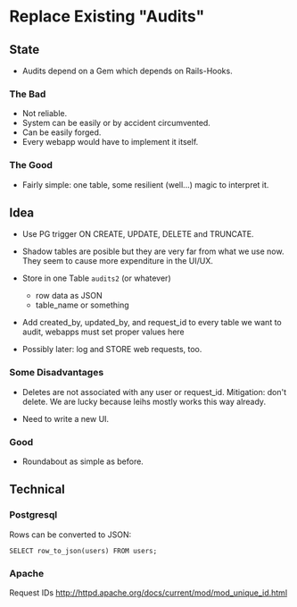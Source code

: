 
# Replace Existing "Audits"

## State

* Audits depend on a Gem which depends on Rails-Hooks.

### The Bad

* Not reliable.
* System can be easily or by accident circumvented.
* Can be easily forged.
* Every webapp would have to implement it itself.

### The Good

* Fairly simple: one table, some resilient (well...) magic to interpret it.


## Idea

* Use PG trigger ON CREATE, UPDATE, DELETE and TRUNCATE.

* Shadow tables are posible but they are very far from what we use now.
    They seem to cause more expenditure in the UI/UX.

* Store in one Table `audits2` (or whatever)
    * row data as JSON
    * table_name or something

* Add created_by, updated_by, and request_id to every table we want to audit,
    webapps must set proper values here

* Possibly later: log and STORE web requests, too.


### Some Disadvantages

* Deletes are not associated with any user or request_іd. Mitigation: don't
    delete. We are lucky because leihs mostly works this way already.

* Need to write a new UI.


### Good

* Roundabout as simple as before.


## Technical

### Postgresql

Rows can be converted to JSON:

    SELECT row_to_json(users) FROM users;


### Apache

Request IDs <http://httpd.apache.org/docs/current/mod/mod_unique_id.html>
